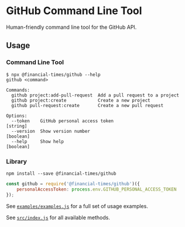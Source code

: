 # GitHub Command Line Tool

Human-friendly command line tool for the GitHub API.

## Usage

### Command Line Tool

```
$ npx @financial-times/github --help
github <command>

Commands:
  github project:add-pull-request  Add a pull request to a project
  github project:create            Create a new project
  github pull-request:create       Create a new pull request

Options:
  --token    GitHub personal access token                              [string]
  --version  Show version number                                       [boolean]
  --help     Show help                                                 [boolean]
```

### Library

```
npm install --save @financial-times/github
```

```javascript
const github = require('@financial-times/github')({
    personalAccessToken: process.env.GITHUB_PERSONAL_ACCESS_TOKEN
});
```

See [`examples/examples.js`](https://github.com/Financial-Times/github-tooling-helper/blob/master/examples/examples.js) for a full set of usage examples.

See [`src/index.js`](https://github.com/Financial-Times/github/blob/master/src/index.js) for all available methods.
